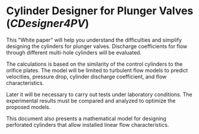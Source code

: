 # Cylinder Designer for Plunger Valves (_CDesigner4PV_)

This "White paper" will help you understand the difficulties and simplify designing the cylinders for plunger valves. Discharge coefficients for flow through different multi-hole cylinders will be evaluated.

The calculations is based on the similarity of the control cylinders to the orifice plates. The model will be limited to turbulent flow models to predict velocities, pressure drop, cylinder discharge coefficient, and flow characteristics.

Later it will be necessary to carry out tests under laboratory conditions. The experimental results must be compared and analyzed to optimize the proposed models.

This document also presents a mathematical model for designing perforated cylinders that allow installed linear flow characteristics.
